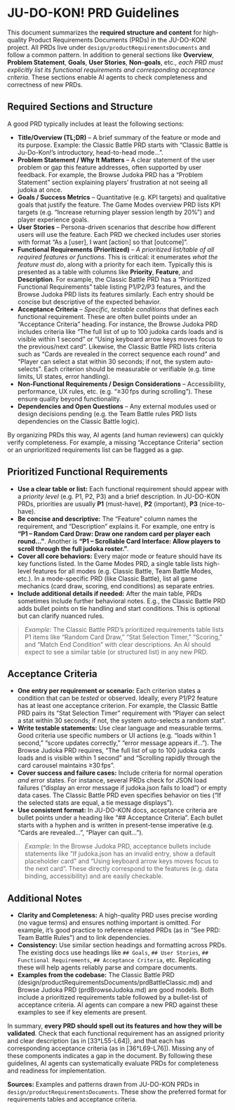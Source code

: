 # JU-DO-KON! PRD Guidelines

This document summarizes the **required structure and content** for high-quality Product Requirements Documents (PRDs) in the JU-DO-KON! project. All PRDs live under `design/productRequirementsDocuments` and follow a common pattern. In addition to general sections like **Overview**, **Problem Statement**, **Goals**, **User Stories**, **Non-goals**, etc., _each PRD must explicitly list its functional requirements and corresponding acceptance criteria_. These sections enable AI agents to check completeness and correctness of new PRDs.

## Required Sections and Structure

A good PRD typically includes at least the following sections:

- **Title/Overview (TL;DR)** – A brief summary of the feature or mode and its purpose. Example: the Classic Battle PRD starts with “Classic Battle is Ju-Do-Kon!’s introductory, head-to-head mode…”.
- **Problem Statement / Why It Matters** – A clear statement of the user problem or gap this feature addresses, often supported by user feedback. For example, the Browse Judoka PRD has a “Problem Statement” section explaining players’ frustration at not seeing all judoka at once.
- **Goals / Success Metrics** – Quantitative (e.g. KPI targets) and qualitative goals that justify the feature. The Game Modes overview PRD lists KPI targets (e.g. “Increase returning player session length by 20%”) and player experience goals.
- **User Stories** – Persona-driven scenarios that describe how different users will use the feature. Each PRD we checked includes user stories with format “As a \[user], I want \[action] so that \[outcome]”.
- **Functional Requirements (Prioritized)** – _A prioritized list/table of all required features or functions_. This is critical: it enumerates _what the feature must do_, along with a priority for each item. Typically this is presented as a table with columns like **Priority**, **Feature**, and **Description**. For example, the Classic Battle PRD has a “Prioritized Functional Requirements” table listing P1/P2/P3 features, and the Browse Judoka PRD lists its features similarly. Each entry should be concise but descriptive of the expected behavior.
- **Acceptance Criteria** – _Specific, testable conditions_ that defines each functional requirement. These are often bullet points under an “Acceptance Criteria” heading. For instance, the Browse Judoka PRD includes criteria like “The full list of up to 100 judoka cards loads and is visible within 1 second” or “Using keyboard arrow keys moves focus to the previous/next card”. Likewise, the Classic Battle PRD lists criteria such as “Cards are revealed in the correct sequence each round” and “Player can select a stat within 30 seconds; if not, the system auto-selects”. Each criterion should be measurable or verifiable (e.g. time limits, UI states, error handling).
- **Non-Functional Requirements / Design Considerations** – Accessibility, performance, UX rules, etc. (e.g. “≥30 fps during scrolling”). These ensure quality beyond functionality.
- **Dependencies and Open Questions** – Any external modules used or design decisions pending (e.g. the Team Battle rules PRD lists dependencies on the Classic Battle logic).

By organizing PRDs this way, AI agents (and human reviewers) can quickly verify completeness. For example, a missing “Acceptance Criteria” section or an unprioritized requirements list can be flagged as a gap.

## Prioritized Functional Requirements

- **Use a clear table or list:** Each functional requirement should appear with a _priority level_ (e.g. P1, P2, P3) and a brief description. In JU-DO-KON PRDs, priorities are usually **P1** (must-have), **P2** (important), **P3** (nice-to-have).
- **Be concise and descriptive:** The “Feature” column names the requirement, and “Description” explains it. For example, one entry is **“P1 – Random Card Draw: Draw one random card per player each round…”**. Another is **“P1 – Scrollable Card Interface: Allow players to scroll through the full judoka roster.”**.
- **Cover all core behaviors:** Every major mode or feature should have its key functions listed. In the Game Modes PRD, a single table lists high-level features for all modes (e.g. Classic Battle, Team Battle Modes, etc.). In a mode-specific PRD (like Classic Battle), list all game mechanics (card draw, scoring, end conditions) as separate entries.
- **Include additional details if needed:** After the main table, PRDs sometimes include further behavioral notes. E.g., the Classic Battle PRD adds bullet points on tie handling and start conditions. This is optional but can clarify nuanced rules.

> _Example:_ The Classic Battle PRD’s prioritized requirements table lists P1 items like “Random Card Draw,” “Stat Selection Timer,” “Scoring,” and “Match End Condition” with clear descriptions. An AI should expect to see a similar table (or structured list) in any new PRD.

## Acceptance Criteria

- **One entry per requirement or scenario:** Each criterion states a condition that can be _tested_ or observed. Ideally, every P1/P2 feature has at least one acceptance criterion. For example, the Classic Battle PRD pairs its “Stat Selection Timer” requirement with “Player can select a stat within 30 seconds; if not, the system auto-selects a random stat”.
- **Write testable statements:** Use clear language and measurable terms. Good criteria use specific numbers or UI actions (e.g. “loads within 1 second,” “score updates correctly,” “error message appears if…”). The Browse Judoka PRD requires, “The full list of up to 100 judoka cards loads and is visible within 1 second” and “Scrolling rapidly through the card carousel maintains ≥30 fps”.
- **Cover success and failure cases:** Include criteria for normal operation _and_ error states. For instance, several PRDs check for JSON load failures (“display an error message if judoka.json fails to load”) or empty data cases. The Classic Battle PRD even specifies behavior on ties (“If the selected stats are equal, a tie message displays”).
- **Use consistent format:** In JU-DO-KON docs, acceptance criteria are bullet points under a heading like “## Acceptance Criteria”. Each bullet starts with a hyphen and is written in present-tense imperative (e.g. “Cards are revealed…”, “Player can quit…”).

> _Example:_ In the Browse Judoka PRD, acceptance bullets include statements like “If judoka.json has an invalid entry, show a default placeholder card” and “Using keyboard arrow keys moves focus to the next card”. These directly correspond to the features (e.g. data binding, accessibility) and are easily checkable.

## Additional Notes

- **Clarity and Completeness:** A high-quality PRD uses precise wording (no vague terms) and ensures nothing important is omitted. For example, it’s good practice to reference related PRDs (as in “See PRD: Team Battle Rules”) and to link dependencies.
- **Consistency:** Use similar section headings and formatting across PRDs. The existing docs use headings like `## Goals`, `## User Stories`, `## Functional Requirements`, `## Acceptance Criteria`, etc. Replicating these will help agents reliably parse and compare documents.
- **Examples from the codebase:** The Classic Battle PRD (design/productRequirementsDocuments/prdBattleClassic.md) and Browse Judoka PRD (prdBrowseJudoka.md) are good models. Both include a prioritized requirements table followed by a bullet-list of acceptance criteria. AI agents can compare a new PRD against these examples to see if key elements are present.

In summary, **every PRD should spell out its features and how they will be validated**. Check that each functional requirement has an assigned priority and clear description (as in \[33†L55-L64]), and that each has corresponding acceptance criteria (as in \[36†L69-L76]). Missing any of these components indicates a gap in the document. By following these guidelines, AI agents can systematically evaluate PRDs for completeness and readiness for implementation.

**Sources:** Examples and patterns drawn from JU-DO-KON PRDs in `design/productRequirementsDocuments`. These show the preferred format for requirements tables and acceptance criteria.
